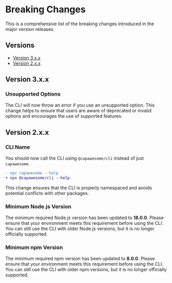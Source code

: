 # Breaking Changes

This is a comprehensive list of the breaking changes introduced in the major version releases.

## Versions

- [Version 3.x.x](#version-3xx)
- [Version 2.x.x](#version-2xx)

## Version 3.x.x

### Unsupported Options

The CLI will now throw an error if you use an unsupported option. This change helps to ensure that users are aware of deprecated or invalid options and encourages the use of supported features.

## Version 2.x.x

### CLI Name

You should now call the CLI using `@capawesome/cli` instead of just `capawesome`.

```diff
- npx capawesome --help
+ npx @capawesome/cli --help
```

This change ensures that the CLI is properly namespaced and avoids potential conflicts with other packages.

### Minimum Node.js Version

The minimum required Node.js version has been updated to **18.0.0**. Please ensure that your environment meets this requirement before using the CLI. You can still use the CLI with older Node.js versions, but it is no longer officially supported.

### Minimum npm Version

The minimum required npm version has been updated to **8.0.0**. Please ensure that your environment meets this requirement before using the CLI. You can still use the CLI with older npm versions, but it is no longer officially supported.

